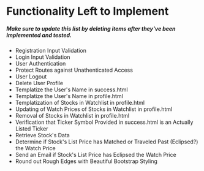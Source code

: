 # Functionality Left to Implement
##### Make sure to update this list by deleting items after they've been implemented and tested.

- Registration Input Validation
- Login Input Validation
- User Authentication
- Protect Routes against Unathenticated Access
- User Logout
- Delete User Profile
- Templatize the User's Name in success.html
- Templatize the User's Name in profile.html
- Templatization of Stocks in Watchlist in profile.html
- Updating of Watch Prices of Stocks in Watchlist in profile.html
- Removal of Stocks in Watchlist in profile.html
- Verification that Ticker Symbol Provided in success.html is an Actually Listed Ticker
- Retrieve Stock's Data
- Determine if Stock's List Price has Matched or Traveled Past (Eclipsed?) the Watch Price
- Send an Email if Stock's List Price has Eclipsed the Watch Price
- Round out Rough Edges with Beautiful Bootstrap Styling

